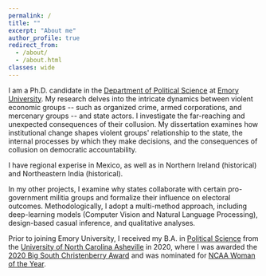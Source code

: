 ```yaml
---
permalink: /
title: ""
excerpt: "About me"
author_profile: true
redirect_from: 
  - /about/
  - /about.html
classes: wide
---
```


I am a Ph.D. candidate in the [Department of Political Science](http://polisci.emory.edu/home/index.html) at [Emory University](https://www.emory.edu/home/index.html). My research delves into the intricate dynamics between violent economic groups -- such as organized crime, armed corporations, and mercenary groups -- and state actors. I investigate the far-reaching and unexpected consequences of their collusion. My dissertation examines how institutional change shapes violent groups' relationship to the state, the internal processes by which they make decisions, and the consequences of collusion on democratic accountability.  

I have regional experise in Mexico, as well as in Northern Ireland (historical) and Northeastern India (historical). 

In my other projects, I examine why states collaborate with certain pro-government militia groups and formalize their influence on electoral outcomes. Methodologically, I adopt a multi-method approach, including deep-learning models (Computer Vision and Natural Language Processing), design-based casual inference, and qualitative analyses.

Prior to joining Emory University, I received my B.A. in [Political Science](https://politicalscience.unca.edu/) from the [University of North Carolina Asheville](https://www.unca.edu/) in 2020, where I was awarded the [2020 Big South Christenberry Award](https://uncabulldogs.com/news/2020/5/20/womens-swimming-diving-adee-weller-receives-2020-big-south-christenberry-award.aspx) and was nominated for [NCAA Woman of the Year](https://www.ncaa.org/news/2020/7/14/ncaa-schools-announce-nominees-for-2020-ncaa-woman-of-the-year.aspx).
